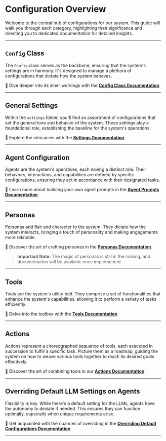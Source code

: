# Configuration Overview

Welcome to the central hub of configurations for our system. This guide will walk you through each category, highlighting their significance and directing you to dedicated documentation for detailed insights.

---

## `Config` Class

The `Config` class serves as the backbone, ensuring that the system's settings are in harmony. It's designed to manage a plethora of configurations that dictate how the system behaves.

📖 Dive deeper into its inner workings with the [**Config Class Documentation**](ConfigClass.md).

---

## General Settings

Within the `settings` folder, you'll find an assortment of configurations that set the general tone and behavior of the system. These settings play a foundational role, establishing the baseline for the system's operations.

📖 Explore the intricacies with the [**Settings Documentation**](Configurations.md).

---

## Agent Configuration

Agents are the system's operatives, each having a distinct role. Their behaviors, interactions, and capabilities are defined by specific configurations, ensuring they act in accordance with their designated tasks.

📖 Learn more about building your own agent prompts in the [**Agent Prompts Documentation**](Agents/Prompts/AgentPrompts.md).

---

## Personas

Personas add flair and character to the system. They dictate how the system interacts, bringing a touch of personality and making engagements more relatable.

📖 Discover the art of crafting personas in the [**Personas Documentation**](Personas/Personas.md).

> **Important Note:** The magic of personas is still in the making, and documentation will be available once implemented.

---

## Tools

Tools are the system's utility belt. They comprise a set of functionalities that enhance the system's capabilities, allowing it to perform a variety of tasks efficiently.

📖 Delve into the toolbox with the [**Tools Documentation**](Tools/Tools.md).

---

## Actions

Actions represent a choreographed sequence of tools, each executed in succession to fulfill a specific task. Picture them as a roadmap, guiding the system on how to weave various tools together to reach its desired goals effectively.

📖 Discover the art of combining tools in our [**Actions Documentation**](Actions/Actions.md).

---

## Overriding Default LLM Settings on Agents

Flexibility is key. While there's a default setting for the LLMs, agents have the autonomy to deviate if needed. This ensures they can function optimally, especially when unique requirements arise.

📖 Get acquainted with the nuances of overriding in the [**Overriding Default Configurations Documentation**](Overrides/OverridingConfig.md).

---